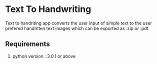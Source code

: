 

# Text To Handwriting 

Text to handriting app converts the user input of simple text to the user prefered handritten text images which can be exported as .zip or .pdf.


## Requirements
1. python version : 3.0.1 or above
